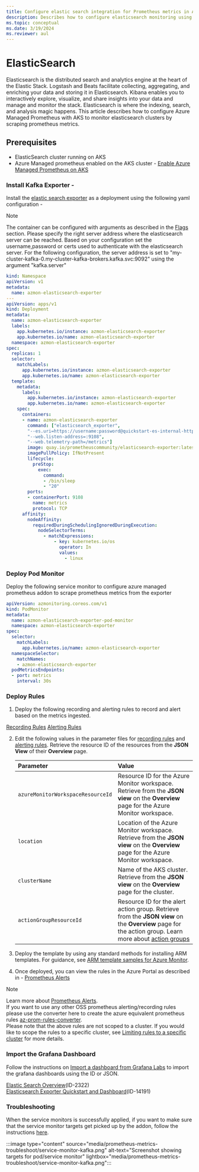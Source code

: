 ```yaml
---
title: Configure elastic search integration for Prometheus metrics in Azure Monitor
description: Describes how to configure elasticsearch monitoring using Prometheus metrics in Azure Monitor to Kubernetes cluster.
ms.topic: conceptual
ms.date: 3/19/2024
ms.reviewer: aul
---
```

# ElasticSearch
Elasticsearch is the distributed search and analytics engine at the heart of the Elastic Stack. Logstash and Beats facilitate collecting, aggregating, and enriching your data and storing it in Elasticsearch. Kibana enables you to interactively explore, visualize, and share insights into your data and manage and monitor the stack. Elasticsearch is where the indexing, search, and analysis magic happens.
This article describes how to configure Azure Managed Prometheus with AKS to monitor elasticsearch clusters by scraping prometheus metrics. 

## Prerequisites

+ ElasticSearch cluster running on AKS
+ Azure Managed prometheus enabled on the AKS cluster - [Enable Azure Managed Prometheus on AKS](kubernetes-monitoring-enable.md#enable-prometheus-and-grafana)


### Install Kafka Exporter -
Install the [elastic search exporter](https://github.com/prometheus-community/elasticsearch_exporter) as a deployment using the following yaml configuration - 

> [!NOTE] 
> The container can be configured with arguments as described in the [Flags](https://github.com/prometheus-community/elasticsearch_exporter#configuration) section.
Please specify the right server address where the elasticsearch server can be reached. Based on your configuration set the username,password or certs used to authenticate with the elasticsearch server. For the following configuration, the server address is set to "my-cluster-kafka-0.my-cluster-kafka-brokers.kafka.svc:9092" using the argument "kafka.server"

```yaml
kind: Namespace
apiVersion: v1
metadata:
  name: azmon-elasticsearch-exporter
---
apiVersion: apps/v1
kind: Deployment
metadata:
  name: azmon-elasticsearch-exporter
  labels:
    app.kubernetes.io/instance: azmon-elasticsearch-exporter
    app.kubernetes.io/name: azmon-elasticsearch-exporter
  namespace: azmon-elasticsearch-exporter
spec:
  replicas: 1
  selector:
    matchLabels:
      app.kubernetes.io/instance: azmon-elasticsearch-exporter
      app.kubernetes.io/name: azmon-elasticsearch-exporter
  template:
    metadata:
      labels:
        app.kubernetes.io/instance: azmon-elasticsearch-exporter
        app.kubernetes.io/name: azmon-elasticsearch-exporter
    spec:
      containers:
      - name: azmon-elasticsearch-exporter
        command: ["elasticsearch_exporter",
        "--es.uri=https://username:password@quickstart-es-internal-http.namespace:9200",
        "--web.listen-address=:9108",
        "--web.telemetry-path=/metrics"]
        image: quay.io/prometheuscommunity/elasticsearch-exporter:latest
        imagePullPolicy: IfNotPresent
        lifecycle:
          preStop:
            exec:
              command:
              - /bin/sleep
              - "20"
        ports:
        - containerPort: 9108
          name: metrics
          protocol: TCP
      affinity:
        nodeAffinity:
          requiredDuringSchedulingIgnoredDuringExecution:
            nodeSelectorTerms:
              - matchExpressions:
                  - key: kubernetes.io/os
                    operator: In
                    values:
                      - linux
```
### Deploy Pod Monitor
Deploy the following service monitor to configure azure managed prometheus addon to scrape prometheus metrics from the exporter
```yaml
apiVersion: azmonitoring.coreos.com/v1
kind: PodMonitor
metadata:
  name: azmon-elasticsearch-exporter-pod-monitor
  namespace: azmon-elasticsearch-exporter
spec:
  selector:
    matchLabels:
      app.kubernetes.io/name: azmon-elasticsearch-exporter
  namespaceSelector:
    matchNames:
    - azmon-elasticsearch-exporter
  podMetricsEndpoints:
  - port: metrics
    interval: 30s
  ```


### Deploy Rules
1. Deploy the following recording and alerting rules to record and alert based on the metrics ingested.

[Recording Rules](https://github.com/Azure/prometheus-collector/blob/rashmi/rules/Azure-ARM-templates/Workload-Rules/ElasticSearch/elasticsearch-recording-rules.json)
[Alerting Rules](https://github.com/Azure/prometheus-collector/blob/rashmi/rules/Azure-ARM-templates/Workload-Rules/ElasticSearch/elasticsearch-alerting-rules.json)


2. Edit the following values in the parameter files for [recording rules](https://github.com/Azure/prometheus-collector/blob/rashmi/rules/Azure-ARM-templates/Workload-Rules/Recording-Rules-Parameters.json) and [alerting rules](https://github.com/Azure/prometheus-collector/blob/rashmi/rules/Azure-ARM-templates/Workload-Rules/Alert-Rules-Parameters.json). Retrieve the resource ID of the resources from the **JSON View** of their **Overview** page.

    | Parameter | Value |
    |:---|:---|
    | `azureMonitorWorkspaceResourceId` | Resource ID for the Azure Monitor workspace. Retrieve from the **JSON view** on the **Overview** page for the Azure Monitor workspace. |
    | `location` | Location of the Azure Monitor workspace. Retrieve from the **JSON view** on the **Overview** page for the Azure Monitor workspace. |
    | `clusterName` | Name of the AKS cluster. Retrieve from the **JSON view** on the **Overview** page for the cluster. |
    | `actionGroupResourceId` | Resource ID for the alert action group. Retrieve from the **JSON view** on the **Overview** page for the action group. Learn more about [action groups](../alerts/action-groups.md) |

3. Deploy the template by using any standard methods for installing ARM templates. For guidance, see [ARM template samples for Azure Monitor](../resource-manager-samples.md).

4. Once deployed, you can view the rules in the Azure Portal as described in - [Prometheus Alerts](../essentials/prometheus-rule-groups.md#view-prometheus-rule-groups)

> [!Note] 
> Learn more about [Prometheus Alerts](../essentials/prometheus-rule-groups.md).</br>
> If you want to use any other OSS prometheus alerting/recording rules please use the converter here to create the azure equivalent prometheus rules [az-prom-rules-converter](https://aka.ms/az-prom-rules-converter).</br>
> Please note that the above rules are not scoped to a cluster. If you would like to scope the rules to a specific cluster, see [Limiting rules to a specific cluster](../essentials/prometheus-rule-groups.md#limiting-rules-to-a-specific-cluster) for more details.

### Import the Grafana Dashboard

Follow the instructions on [Import a dashboard from Grafana Labs](../../managed-grafana/how-to-create-dashboard.md#import-a-grafana-dashboard) to import the grafana dashboards using the ID or JSON.</br>

[Elastic Search Overview](https://github.com/grafana/jsonnet-libs/blob/master/elasticsearch-mixin/dashboards/elasticsearch-overview.json)(ID-2322)</br>
[Elasticsearch Exporter Quickstart and Dashboard](https://grafana.com/grafana/dashboards/14191-elasticsearch-overview/)(ID-14191)


### Troubleshooting
When the service monitors is successfully applied, if you want to make sure that the service monitor targets get picked up by the addon, follow the instructions [here](prometheus-metrics-troubleshoot.md#prometheus-interface). 

  :::image type="content" source="media/prometheus-metrics-troubleshoot/service-monitor-kafka.png" alt-text="Screenshot showing targets for pod/service monitor" lightbox="media/prometheus-metrics-troubleshoot/service-monitor-kafka.png":::

